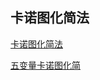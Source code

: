 ## 卡诺图化简法

[卡诺图化简法](https://blog.csdn.net/hahasusu/article/details/88244155)

[五变量卡诺图化简](https://blog.csdn.net/uiojhi/article/details/96928405?depth_1-utm_source=distribute.pc_relevant.none-task&utm_source=distribute.pc_relevant.none-task)